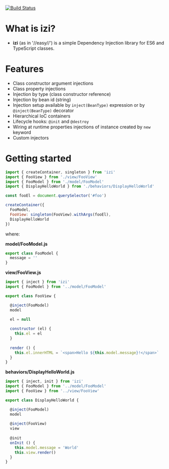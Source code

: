 [![Build Status](https://travis-ci.org/gejgalis/izi-js.svg?branch=master)](https://travis-ci.org/gejgalis/izi-js)

What is izi?
============

* **izi** (as in '//easy//') is a simple Dependency Injection library for ES6 and TypeScript classes.

Features
========

* Class constructor argument injections
* Class property injections
* Injection by type (class constructor reference)
* Injection by bean id (string)
* Injection setup available by `inject(BeanType)` expression or by `@inject(BeanType)` decorator
* Hierarchical IoC containers
* Lifecycle hooks: `@init` and `@destroy`
* Wiring at runtime properties injections of instance created by `new` keyword
* Custom injectors

Getting started
===============

```js
import { createContainer, singleton } from 'izi'
import { FooView } from './view/FooView'
import { FooModel } from './model/FooModel'
import { DisplayHelloWorld } from './behaviors/DisplayHelloWorld'

const fooEl = document.querySelector('#foo')

createContainer({
  FooModel,
  FooView: singleton(FooView).withArgs(fooEl),
  DisplayHelloWorld
})
```

where:

**model/FooModel.js**
```js
export class FooModel {
  message = ''
}
```

**view/FooView.js**

```js
import { inject } from 'izi'
import { FooModel } from '../model/FooModel'

export class FooView {

  @inject(FooModel)
  model

  el = null
  
  constructor (el) {
    this.el = el
  }
  
  render () {
    this.el.innerHTML = `<span>Hello ${this.model.message}!</span>`
  }
}
```

**behaviors/DisplayHelloWorld.js**

```js
import { inject, init } from 'izi'
import { FooModel } from '../model/FooModel'
import { FooView } from '../view/FooView'

export class DisplayHelloWorld {

  @inject(FooModel)
  model
  
  @inject(FooView)
  view
  
  @init
  onInit () {
    this.model.message = 'World'
    this.view.render()
  }
}
```